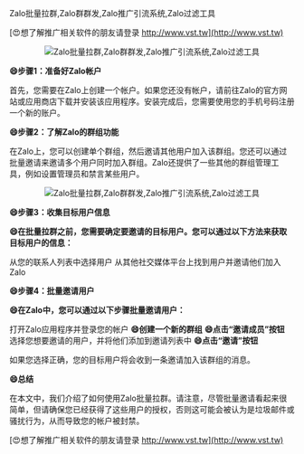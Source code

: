 Zalo批量拉群,Zalo群群发,Zalo推广引流系统,Zalo过滤工具

[😍想了解推广相关软件的朋友请登录 http://www.vst.tw](http://www.vst.tw)

 <center><img src="https://vst.tw/MP4/tuiguang/png/7.png" alt="Zalo批量拉群,Zalo群群发,Zalo推广引流系统,Zalo过滤工具"></center>

**😄步骤1：准备好Zalo帐户**

首先，您需要在Zalo上创建一个帐户。如果您还没有帐户，请前往Zalo的官方网站或应用商店下载并安装该应用程序。安装完成后，您需要使用您的手机号码注册一个新的账户。

**😄步骤2：了解Zalo的群组功能**

在Zalo上，您可以创建单个群组，然后邀请其他用户加入该群组。您还可以通过批量邀请来邀请多个用户同时加入群组。Zalo还提供了一些其他的群组管理工具，例如设置管理员和禁言某些用户。

 <center><img src="https://vst.tw/MP4/tuiguang/png/0.png" alt="Zalo批量拉群,Zalo群群发,Zalo推广引流系统,Zalo过滤工具"></center>

**😄步骤3：收集目标用户信息**

**😄在批量拉群之前，您需要确定要邀请的目标用户。您可以通过以下方法来获取目标用户的信息：**

从您的联系人列表中选择用户
从其他社交媒体平台上找到用户并邀请他们加入Zalo

**😄步骤4：批量邀请用户**

**😄在Zalo中，您可以通过以下步骤批量邀请用户：**

打开Zalo应用程序并登录您的帐户
**😄创建一个新的群组**
**😄点击“邀请成员”按钮**
选择您想要邀请的用户，并将他们添加到邀请列表中
**😄点击“邀请”按钮**

如果您选择正确，您的目标用户将会收到一条邀请加入该群组的消息。

**😄总结**

在本文中，我们介绍了如何使用Zalo批量拉群。请注意，尽管批量邀请看起来很简单，但请确保您已经获得了这些用户的授权，否则这可能会被认为是垃圾邮件或骚扰行为，从而导致您的帐户被封禁。

[😍想了解推广相关软件的朋友请登录 http://www.vst.tw](http://www.vst.tw)



